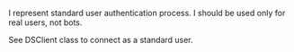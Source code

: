 I represent standard user authentication process.
I should be used only for real users, not bots.

See DSClient class to connect as a standard user.